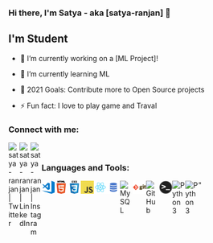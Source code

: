 ### Hi there, I'm Satya - aka [satya-ranjan] 👋

## I'm Student
- 🔭 I’m currently working on a [ML Project]!
- 🌱 I’m currently learning ML 

- 🥅 2021 Goals: Contribute more to Open Source projects
- ⚡ Fun fact: I love to play game and Traval

### Connect with me:

[<img align="left" alt="satya-ranjan | Twitter" width="22px" src="https://img.icons8.com/color/48/000000/twitter--v2.png"/>][twitter]
[<img align="left" alt="satya-ranjan | LinkedIn" width="22px" src="https://img.icons8.com/fluent/48/000000/linkedin.png"/>][linkedin]
[<img align="left" alt="satya-ranjan | Instagram" width="22px" src="https://img.icons8.com/color/48/000000/instagram-new--v2.png"/>][instagram]

<br />

### Languages and Tools:

<img align="left" alt="Visual Studio Code" width="26px" src="https://raw.githubusercontent.com/github/explore/80688e429a7d4ef2fca1e82350fe8e3517d3494d/topics/visual-studio-code/visual-studio-code.png" />
<img align="left" alt="HTML5" width="26px" src="https://raw.githubusercontent.com/github/explore/80688e429a7d4ef2fca1e82350fe8e3517d3494d/topics/html/html.png" />
<img align="left" alt="CSS3" width="26px" src="https://raw.githubusercontent.com/github/explore/80688e429a7d4ef2fca1e82350fe8e3517d3494d/topics/css/css.png" />
<img align="left" alt="JavaScript" width="26px" src="https://raw.githubusercontent.com/github/explore/80688e429a7d4ef2fca1e82350fe8e3517d3494d/topics/javascript/javascript.png" />
<img align="left" alt="React" width="26px" src="https://raw.githubusercontent.com/github/explore/80688e429a7d4ef2fca1e82350fe8e3517d3494d/topics/react/react.png" />
<img align="left" alt="SQL" width="26px" src="https://raw.githubusercontent.com/github/explore/80688e429a7d4ef2fca1e82350fe8e3517d3494d/topics/sql/sql.png" />
<img align="left" alt="MySQL" width="26px" src="https://img.icons8.com/color/48/000000/mysql-logo.png"/>"
<img align="left" alt="Git" width="26px" src="https://raw.githubusercontent.com/github/explore/80688e429a7d4ef2fca1e82350fe8e3517d3494d/topics/git/git.png" />
<img align="left" alt="GitHub" width="26px" src="https://img.icons8.com/ios-filled/48/000000/github.png"/>
<img align="left" alt="HTML5" width="26px" src="https://raw.githubusercontent.com/github/explore/80688e429a7d4ef2fca1e82350fe8e3517d3494d/topics/terminal/terminal.png" />
<img align="left" alt="Python 3" width="26px" src="https://img.icons8.com/color/48/000000/python--v2.png"/>
<img align="left" alt="Python 3" width="26px" src="https://img.icons8.com/color/48/000000/java-coffee-cup-logo--v2.png"/>

<br />
<br />

[twitter]: https://twitter.com/SatyaRa83216676?s=09
[instagram]: https://www.instagram.com/_user__.not_.available_/
[linkedin]:  https://www.linkedin.com/in/satya-ranjan-sahoo-4b620919b
